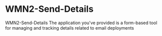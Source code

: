 # WMN2-Send-Details
WMN2-Send-Details The application you've provided is a form-based tool for managing and tracking details related to email deployments
